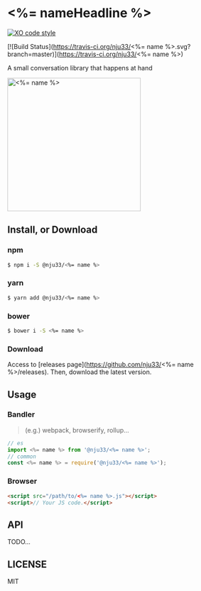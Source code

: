 # <%= nameHeadline %>

[![XO code style](https://img.shields.io/badge/code_style-XO-5ed9c7.svg)](https://github.com/sindresorhus/xo)

[![Build Status](https://travis-ci.org/nju33/<%= name %>.svg?branch=master)](https://travis-ci.org/nju33/<%= name %>)

A small conversation library that happens at hand

<img src="https://github.com/nju33/<%= name %>/raw/master/screenshot.gif?raw=true" alt="<%= name %>" width="300">

## Install, or Download

### npm

```sh
$ npm i -S @nju33/<%= name %>
```

### yarn

```sh
$ yarn add @nju33/<%= name %>
```

### bower

```sh
$ bower i -S <%= name %>
```

### Download

Access to [releases page](https://github.com/nju33/<%= name %>/releases).
Then, download the latest version.

## Usage

### Bandler

> (e.g.) webpack, browserify, rollup...

```js
// es
import <%= name %> from '@nju33/<%= name %>';
// common
const <%= name %> = require('@nju33/<%= name %>');
```

### Browser

```html
<script src="/path/to/<%= name %>.js"></script>
<script>// Your JS code.</script>
```

## API

TODO...

## LICENSE

MIT
